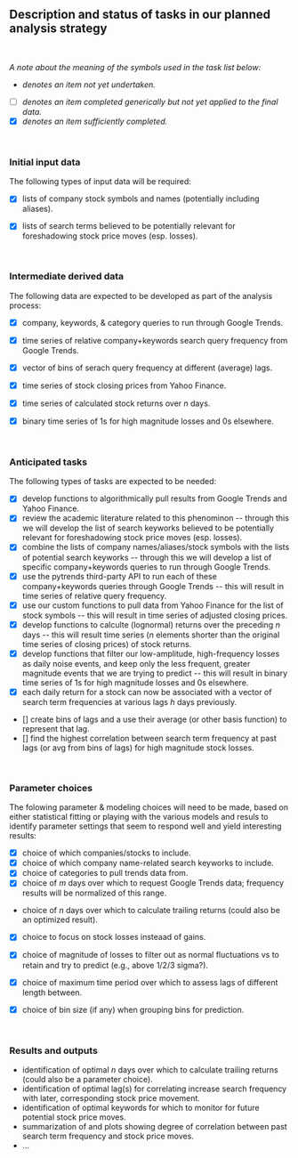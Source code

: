 ## Description and status of tasks in our planned analysis strategy

<br>

*A note about the meaning of the symbols used in the task list below:*
* *denotes an item not yet undertaken.*
- [ ] *denotes an item completed generically but not yet applied to the final data.*
- [X] *denotes an item sufficiently completed.*

<br>

### Initial input data
The following types of input data will be required:
- [X] lists of company stock symbols and names (potentially including aliases).
- [X] lists of search terms believed to be potentially relevant for foreshadowing stock price moves (esp. losses).


<br>

### Intermediate derived data
The following data are expected to be developed as part of the analysis process:
- [X] company, keywords, & category queries to run through Google Trends.
- [X] time series of relative company+keywords search query frequency from Google Trends.
- [X] vector of bins of serach query frequency at different (average) lags.
- [X] time series of stock closing prices from Yahoo Finance.
- [X] time series of calculated stock returns over *n* days.
- [X] binary time series of 1s for high magnitude losses and 0s elsewhere.


<br>

### Anticipated tasks
The following types of tasks are expected to be needed:
- [X] develop functions to algorithmically pull results from Google Trends and Yahoo Finance.
- [X] review the academic literature related to this phenominon -- through this we will develop the list of search keyworks believed to be potentially relevant for foreshadowing stock price moves (esp. losses).
- [X] combine the lists of company names/aliases/stock symbols with the lists of potential search keyworks -- through this we will develop a list of specific company+keywords queries to run through Google Trends.
- [X] use the pytrends third-party API to run each of these company+keywords queries through Google Trends -- this will result in time series of relative query frequency.
- [X] use our custom functions to pull data from Yahoo Finance for the list of stock symbols -- this will result in time series of adjusted closing prices.
- [X] develop functions to calculte (lognormal) returns over the preceding *n* days -- this will result time series (*n* elements shorter than the original time series of closing prices) of stock returns.
- [X] develop functions that filter our low-amplitude, high-frequency losses as daily noise events, and keep only the less frequent, greater magnitude events that we are trying to predict -- this will result in binary time series of 1s for high magnitude losses and 0s elsewhere.
- [X] each daily return for a stock can now be associated with a vector of search term frequencies at various lags *h* days previously. 
- [] create bins of lags and a use their average (or other basis function) to represent that lag.
- [] find the highest correlation between search term frequency at past lags (or avg from bins of lags) for high magnitude stock losses.


<br>

### Parameter choices
The folowing parameter & modeling choices will need to be made, based on either statistical fitting or playing with the various models and resuls to identify parameter settings that seem to respond well and yield interesting results:
- [X] choice of which companies/stocks to include.
- [X] choice of which company name-related search keyworks to include.
- [X] choice of categories to pull trends data from.
- [X] choice of *m* days over which to request Google Trends data; frequency results will be normalized of this range.
* choice of *n* days over which to calculate trailing returns (could also be an optimized result).
- [X] choice to focus on stock losses insteaad of gains.
- [X] choice of magnitude of losses to filter out as normal fluctuations vs to retain and try to predict (e.g., above 1/2/3 sigma?).
- [X] choice of maximum time period over which to assess lags of different length between.
- [X] choice of bin size (if any) when grouping bins for prediction.


<br>

### Results and outputs
* identification of optimal *n* days over which to calculate trailing returns (could also be a parameter choice).
* identification of optimal lag(s) for correlating increase search frequency with later, corresponding stock price movement.
* identification of optimal keywords for which to monitor for future potential stock price moves.
* summarization of and plots showing degree of correlation between past search term frequency and stock price moves.
* ...
